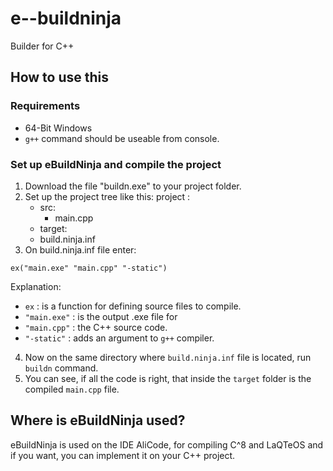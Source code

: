 # e--buildninja
Builder for C++
## How to use this
### Requirements
- 64-Bit Windows
- ```g++``` command should be useable from console.
### Set up eBuildNinja and compile the project
1. Download the file "buildn.exe" to your project folder.
2. Set up the project tree like this:
    project :
    - src:
      - main.cpp
    - target:
    - build.ninja.inf
3. On build.ninja.inf file enter:
```
ex("main.exe" "main.cpp" "-static")
```
Explanation:
- ```ex``` : is a function for defining source files to compile.
- ```"main.exe"``` : is the output .exe file for
- ```"main.cpp"``` : the C++ source code.
- ```"-static"``` : adds an argument to ```g++``` compiler.
4. Now on the same directory where ```build.ninja.inf``` file is located, run ```buildn``` command.
5. You can see, if all the code is right, that inside the ```target``` folder is the compiled ```main.cpp``` file.

## Where is eBuildNinja used?
eBuildNinja is used on the IDE AliCode, for compiling C^8 and LaQTeOS and if you want, you can implement it on your C++ project.
